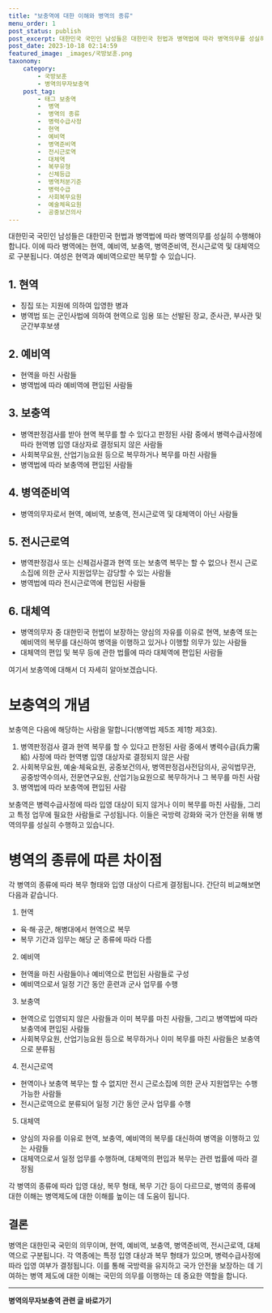 ```yaml
---
title: "보충역에 대한 이해와 병역의 종류"
menu_order: 1
post_status: publish
post_excerpt: 대한민국 국민인 남성들은 대한민국 헌법과 병역법에 따라 병역의무를 성실히 수행해야 합니다. 이에 따라 병역에는 현역, 예비역, 보충역, 병역준비역, 전시근로역 및 대체역으로 구분됩니다. 여성은 현역과 예비역으로만 복무할 수 있습니다.
post_date: 2023-10-18 02:14:59
featured_image: _images/국방보훈.png
taxonomy:
    category:
        - 국방보훈
        - 병역의무자보충역
    post_tag:
        - 태그 보충역
        -  병역
        -  병역의 종류
        -  병력수급사정
        -  현역
        -  예비역
        -  병역준비역
        -  전시근로역
        -  대체역
        -  복무유형
        -  신체등급
        -  병역처분기준
        -  병력수급
        -  사회복무요원
        -  예술체육요원
        -  공중보건의사
---
```



대한민국 국민인 남성들은 대한민국 헌법과 병역법에 따라 병역의무를 성실히 수행해야 합니다. 이에 따라 병역에는 현역, 예비역, 보충역, 병역준비역, 전시근로역 및 대체역으로 구분됩니다. 여성은 현역과 예비역으로만 복무할 수 있습니다.

## 1. 현역
- 징집 또는 지원에 의하여 입영한 병과
- 병역법 또는 군인사법에 의하여 현역으로 임용 또는 선발된 장교, 준사관, 부사관 및 군간부후보생

## 2. 예비역
- 현역을 마친 사람들
- 병역법에 따라 예비역에 편입된 사람들

## 3. 보충역
- 병역판정검사를 받아 현역 복무를 할 수 있다고 판정된 사람 중에서 병력수급사정에 따라 현역병 입영 대상자로 결정되지 않은 사람들
- 사회복무요원, 산업기능요원 등으로 복무하거나 복무를 마친 사람들
- 병역법에 따라 보충역에 편입된 사람들

## 4. 병역준비역
- 병역의무자로서 현역, 예비역, 보충역, 전시근로역 및 대체역이 아닌 사람들

## 5. 전시근로역
- 병역판정검사 또는 신체검사결과 현역 또는 보충역 복무는 할 수 없으나 전시 근로소집에 의한 군사 지원업무는 감당할 수 있는 사람들
- 병역법에 따라 전시근로역에 편입된 사람들

## 6. 대체역
- 병역의무자 중 대한민국 헌법이 보장하는 양심의 자유를 이유로 현역, 보충역 또는 예비역의 복무를 대신하여 병역을 이행하고 있거나 이행할 의무가 있는 사람들
- 대체역의 편입 및 복무 등에 관한 법률에 따라 대체역에 편입된 사람들

여기서 보충역에 대해서 더 자세히 알아보겠습니다.

# 보충역의 개념
보충역은 다음에 해당하는 사람을 말합니다(병역법 제5조 제1항 제3호).
1. 병역판정검사 결과 현역 복무를 할 수 있다고 판정된 사람 중에서 병력수급(兵力需給) 사정에 따라 현역병 입영 대상자로 결정되지 않은 사람
2. 사회복무요원, 예술·체육요원, 공중보건의사, 병역판정검사전담의사, 공익법무관, 공중방역수의사, 전문연구요원, 산업기능요원으로 복무하거나 그 복무를 마친 사람
3. 병역법에 따라 보충역에 편입된 사람

보충역은 병력수급사정에 따라 입영 대상이 되지 않거나 이미 복무를 마친 사람들, 그리고 특정 업무에 필요한 사람들로 구성됩니다. 이들은 국방력 강화와 국가 안전을 위해 병역의무를 성실히 수행하고 있습니다.

# 병역의 종류에 따른 차이점
각 병역의 종류에 따라 복무 형태와 입영 대상이 다르게 결정됩니다. 간단히 비교해보면 다음과 같습니다.

1. 현역
- 육·해·공군, 해병대에서 현역으로 복무
- 복무 기간과 임무는 해당 군 종류에 따라 다름

2. 예비역
- 현역을 마친 사람들이나 예비역으로 편입된 사람들로 구성
- 예비역으로서 일정 기간 동안 훈련과 군사 업무를 수행

3. 보충역
- 현역으로 입영되지 않은 사람들과 이미 복무를 마친 사람들, 그리고 병역법에 따라 보충역에 편입된 사람들
- 사회복무요원, 산업기능요원 등으로 복무하거나 이미 복무를 마친 사람들은 보충역으로 분류됨

4. 전시근로역
- 현역이나 보충역 복무는 할 수 없지만 전시 근로소집에 의한 군사 지원업무는 수행 가능한 사람들
- 전시근로역으로 분류되어 일정 기간 동안 군사 업무를 수행

5. 대체역
- 양심의 자유를 이유로 현역, 보충역, 예비역의 복무를 대신하여 병역을 이행하고 있는 사람들
- 대체역으로서 일정 업무를 수행하며, 대체역의 편입과 복무는 관련 법률에 따라 결정됨

각 병역의 종류에 따라 입영 대상, 복무 형태, 복무 기간 등이 다르므로, 병역의 종류에 대한 이해는 병역제도에 대한 이해를 높이는 데 도움이 됩니다.

## 결론
병역은 대한민국 국민의 의무이며, 현역, 예비역, 보충역, 병역준비역, 전시근로역, 대체역으로 구분됩니다. 각 역종에는 특정 입영 대상과 복무 형태가 있으며, 병력수급사정에 따라 입영 여부가 결정됩니다. 이를 통해 국방력을 유지하고 국가 안전을 보장하는 데 기여하는 병역 제도에 대한 이해는 국민의 의무를 이행하는 데 중요한 역할을 합니다.
<!-- wp:separator -->
<hr class="wp-block-separator has-alpha-channel-opacity"/>
<!-- /wp:separator -->

<!-- wp:group {"backgroundColor":"base","layout":{"type":"constrained"}} -->
<div class="wp-block-group has-base-background-color has-background"><!-- wp:paragraph {"align":"center","fontSize":"medium"} -->
<p class="has-text-align-center has-large-font-size"><strong>병역의무자보충역 관련 글 바로가기</strong></p>
<!-- /wp:paragraph -->


<!-- wp:latest-posts
{"categories":[{"id":9045,"count":19,"description":"","link":"https://uknowlaw.com/category/%eb%b3%91%ec%97%ad%ec%9d%98%eb%ac%b4%ec%9e%90%eb%b3%b4%ec%b6%a9%ec%97%ad/","name":"병역의무자보충역","slug":"병역의무자보충역","taxonomy":"category","parent":0,"meta":[],"_links":{"self":[{"href":"https://uknowlaw.com/wp-json/wp/v2/categories/9045"}],"collection":[{"href":"https://uknowlaw.com/wp-json/wp/v2/categories"}],"about":[{"href":"https://uknowlaw.com/wp-json/wp/v2/taxonomies/category"}],"wp:post_type":[{"href":"https://uknowlaw.com/wp-json/wp/v2/posts?categories=9045"}],"curies":[{"name":"wp","href":"https://api.w.org/{rel}","templated":true}]}}],"postsToShow":100,"excerptLength":28,"postLayout":"grid","columns":2,"featuredImageAlign":"left","featuredImageSizeSlug":"large","fontSize":"small"} /--></div>
<!-- /wp:group -->